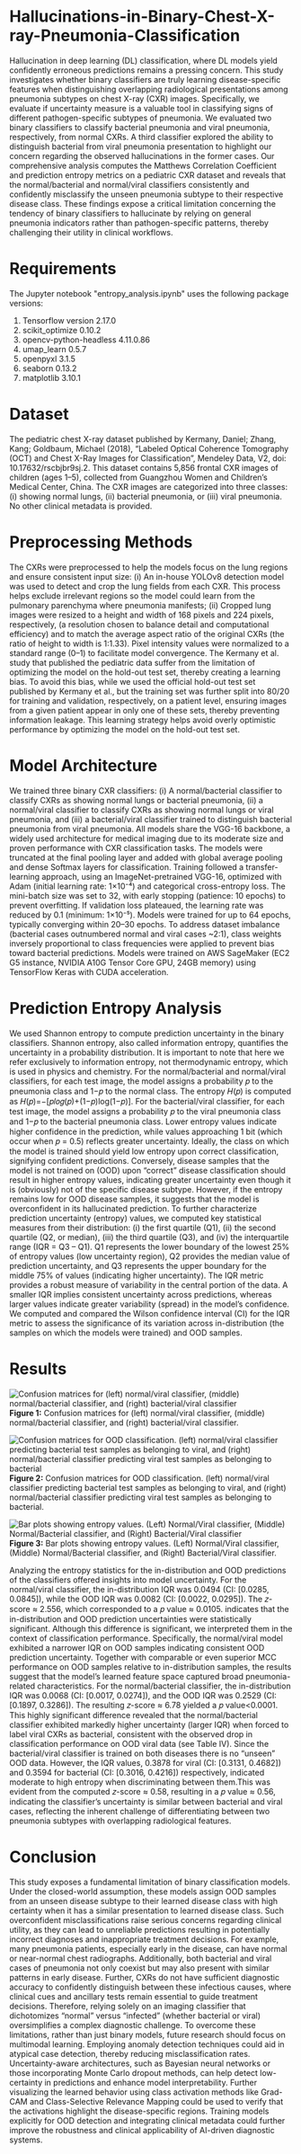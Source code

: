 # Hallucinations-in-Binary-Chest-X-ray-Pneumonia-Classification

Hallucination in deep learning (DL) classification, where DL models yield confidently erroneous predictions remains a pressing concern. This study investigates whether binary classifiers are truly learning disease-specific features when distinguishing overlapping radiological presentations among pneumonia subtypes on chest X-ray (CXR) images. Specifically, we evaluate if uncertainty measure is a valuable tool in classifying signs of different pathogen-specific subtypes of pneumonia. We evaluated two binary classifiers to classify bacterial pneumonia and viral pneumonia, respectively, from normal CXRs. A third classifier explored the ability to distinguish bacterial from viral pneumonia presentation to highlight our concern regarding the observed hallucinations in the former cases. Our comprehensive analysis computes the Matthews Correlation Coefficient and prediction entropy metrics on a pediatric CXR dataset and reveals that the normal/bacterial and normal/viral classifiers consistently and confidently misclassify the unseen pneumonia subtype to their respective disease class. These findings expose a critical limitation concerning the tendency of binary classifiers to hallucinate by relying on general pneumonia indicators rather than pathogen-specific patterns, thereby challenging their utility in clinical workflows.

# Requirements

The Jupyter notebook "entropy_analysis.ipynb" uses the following package versions:

1. Tensorflow version 2.17.0
2. scikit_optimize 0.10.2
3. opencv-python-headless 4.11.0.86
4. umap_learn 0.5.7
5. openpyxl 3.1.5
6. seaborn 0.13.2
7. matplotlib 3.10.1 

# Dataset

The pediatric chest X-ray dataset published by Kermany, Daniel; Zhang, Kang; Goldbaum, Michael (2018), “Labeled Optical Coherence Tomography (OCT) and Chest X-Ray Images for Classification”, Mendeley Data, V2, doi: 10.17632/rscbjbr9sj.2. This dataset contains 5,856 frontal CXR images of children (ages 1–5), collected from Guangzhou Women and Children’s Medical Center, China. The CXR images are categorized into three classes: (i) showing normal lungs, (ii) bacterial pneumonia, or (iii) viral pneumonia. No other clinical metadata is provided.

# Preprocessing Methods

The CXRs were preprocessed to help the models focus on the lung regions and ensure consistent input size: (i) An in-house YOLOv8 detection model was used to detect and crop the lung fields from each CXR. This process helps exclude irrelevant regions so the model could learn from the pulmonary parenchyma where pneumonia manifests; (ii) Cropped lung images were resized to a height and width of 168 pixels and 224 pixels, respectively, (a resolution chosen to balance detail and computational efficiency) and to match the average aspect ratio of the original CXRs (the ratio of height to width is 1:1.33). Pixel intensity values were normalized to a standard range (0–1) to facilitate model convergence. The Kermany et al. study that published the pediatric data suffer from the limitation of optimizing the model on the hold-out test set, thereby creating a learning bias. To avoid this bias, while we used the official hold-out test set published by Kermany et al., but the training set was further split into 80/20 for training and validation, respectively, on a patient level, ensuring images from a given patient appear in only one of these sets, thereby preventing information leakage. This learning strategy helps avoid overly optimistic performance by optimizing the model on the hold-out test set. 

# Model Architecture

We trained three binary CXR classifiers: (i) A normal/bacterial classifier to classify CXRs as showing normal lungs or bacterial pneumonia, (ii) a normal/viral classifier to classify CXRs as showing normal lungs or viral pneumonia, and (iii) a bacterial/viral classifier trained to distinguish bacterial pneumonia from viral pneumonia. All models share the VGG-16 backbone, a widely used architecture for medical imaging due to its moderate size and proven performance with CXR classification tasks. The models were truncated at the final pooling layer and added with global average pooling and dense Softmax layers for classification. Training followed a transfer-learning approach, using an ImageNet-pretrained VGG-16, optimized with Adam (initial learning rate: 1×10⁻⁴) and categorical cross-entropy loss. The mini-batch size was set to 32, with early stopping (patience: 10 epochs) to prevent overfitting. If validation loss plateaued, the learning rate was reduced by 0.1 (minimum: 1×10⁻⁵). Models were trained for up to 64 epochs, typically converging within 20–30 epochs. To address dataset imbalance (bacterial cases outnumbered normal and viral cases ~2:1), class weights inversely proportional to class frequencies were applied to prevent bias toward bacterial predictions. Models were trained on AWS SageMaker (EC2 G5 instance, NVIDIA A10G Tensor Core GPU, 24GB memory) using TensorFlow Keras with CUDA acceleration.

# Prediction Entropy Analysis
We used Shannon entropy to compute prediction uncertainty in the binary classifiers. Shannon entropy, also called information entropy, quantifies the uncertainty in a probability distribution. It is important to note that here we refer exclusively to information entropy, not thermodynamic entropy, which is used in physics and chemistry. For the normal/bacterial and normal/viral classifiers, for each test image, the model assigns a probability 𝑝 to the pneumonia class and 1−𝑝 to the normal class. The entropy 𝐻(𝑝) is computed as 𝐻(𝑝)=−[𝑝𝑙𝑜𝑔(𝑝)+(1−𝑝)log(1−𝑝)]. For the bacterial/viral classifier, for each test image, the model assigns a probability 𝑝 to the viral pneumonia class and 1−𝑝 to the bacterial pneumonia class. Lower entropy values indicate higher confidence in the prediction, while values approaching 1 bit (which occur when 𝑝 = 0.5) reflects greater uncertainty. Ideally, the class on which the model is trained should yield low entropy upon correct classification, signifying confident predictions. Conversely, disease samples that the model is not trained on (OOD) upon “correct” disease classification should result in higher entropy values, indicating greater uncertainty even though it is (obviously) not of the specific disease subtype. However, if the entropy remains low for OOD disease samples, it suggests that the model is overconfident in its hallucinated prediction. To further characterize prediction uncertainty (entropy) values, we computed key statistical measures from their distribution: (i) the first quartile (Q1), (ii) the second quartile (Q2, or median), (iii) the third quartile (Q3), and (iv) the interquartile range (IQR = Q3 – Q1). Q1 represents the lower boundary of the lowest 25% of entropy values (low uncertainty region), Q2 provides the median value of prediction uncertainty, and Q3 represents the upper boundary for the middle 75% of values (indicating higher uncertainty). The IQR metric provides a robust measure of variability in the central portion of the data. A smaller IQR implies consistent uncertainty across predictions, whereas larger values indicate greater variability (spread) in the model’s confidence. We computed and compared the Wilson confidence interval (CI) for the IQR metric to assess the significance of its variation across in-distribution (the samples on which the models were trained) and OOD samples.

# Results

![Confusion matrices for (left) normal/viral classifier, (middle) normal/bacterial classifier, and (right) bacterial/viral classifier](Fig1.jpg)
**Figure 1:** Confusion matrices for (left) normal/viral classifier, (middle) normal/bacterial classifier, and (right) bacterial/viral classifier.


![Confusion matrices for OOD classification. (left) normal/viral classifier predicting bacterial test samples as belonging to viral, and (right) normal/bacterial classifier predicting viral test samples as belonging to bacterial](Fig2.jpg)
**Figure 2:** Confusion matrices for OOD classification. (left) normal/viral classifier predicting bacterial test samples as belonging to viral, and (right) normal/bacterial classifier predicting viral test samples as belonging to bacterial.


![Bar plots showing entropy values. (Left) Normal/Viral classifier, (Middle) Normal/Bacterial classifier, and (Right) Bacterial/Viral classifier](Fig3.jpg)
**Figure 3:** Bar plots showing entropy values. (Left) Normal/Viral classifier, (Middle) Normal/Bacterial classifier, and (Right) Bacterial/Viral classifier.


Analyzing the entropy statistics for the in-distribution and OOD predictions of the classifiers offered insights into model uncertainty. For the normal/viral classifier, the in-distribution IQR was 0.0494 (CI: [0.0285, 0.0845]), while the OOD IQR was 0.0082 (CI: [0.0022, 0.0295]). The 𝑧-score ≈ 2.556, which corresponded to a 𝑝 value ≈ 0.0105. indicates that the in-distribution and OOD prediction uncertainties were statistically significant. Although this difference is significant, we interpreted them in the context of classification performance. Specifically, the normal/viral model exhibited a narrower IQR on OOD samples indicating consistent OOD prediction uncertainty. Together with comparable or even superior MCC performance on OOD samples relative to in-distribution samples, the results suggest that the model’s learned feature space captured broad pneumonia-related characteristics. For the normal/bacterial classifier, the in-distribution IQR was 0.0068 (CI: [0.0017, 0.0274]), and the OOD IQR was 0.2529 (CI: [0.1897, 0.3286]). The resulting 𝑧-score ≈ 6.78 yielded a 𝑝 value<0.0001. This highly significant difference revealed that the normal/bacterial classifier exhibited markedly higher uncertainty (larger IQR) when forced to label viral CXRs as bacterial, consistent with the observed drop in classification performance on OOD viral data (see Table IV). Since the bacterial/viral classifier is trained on both diseases there is no “unseen” OOD data. However, the IQR values, 0.3878 for viral (CI: [0.3131, 0.4682]) and 0.3594 for bacterial (CI: [0.3016, 0.4216]) respectively, indicated moderate to high entropy when discriminating between them.This was evident from the computed 𝑧-score ≈ 0.58, resulting in a 𝑝 value ≈ 0.56, indicating the classifier’s uncertainty is similar between bacterial and viral cases, reflecting the inherent challenge of differentiating between two pneumonia subtypes with overlapping radiological features.

# Conclusion

This study exposes a fundamental limitation of binary classification models. Under the closed-world assumption, these models assign OOD samples from an unseen disease subtype to their learned disease class with high certainty when it has a similar presentation to learned disease class. Such overconfident misclassifications raise serious concerns regarding clinical utility, as they can lead to unreliable predictions resulting in potentially incorrect diagnoses and inappropriate treatment decisions. For example, many pneumonia patients, especially early in the disease, can have normal or near-normal chest radiographs. Additionally, both bacterial and viral cases of pneumonia not only coexist but may also present with similar patterns in early disease. Further, CXRs do not have sufficient diagnostic accuracy to confidently distinguish between these infectious causes, where clinical cues and ancillary tests remain essential to guide treatment decisions. Therefore, relying solely on an imaging classifier that dichotomizes “normal” versus “infected” (whether bacterial or viral) oversimplifies a complex diagnostic challenge. To overcome these limitations, rather than just binary models, future research should focus on multimodal learning. Employing anomaly detection techniques could aid in atypical case detection, thereby reducing misclassification rates. Uncertainty-aware architectures, such as Bayesian neural networks or those incorporating Monte Carlo dropout methods, can help detect low-certainty in predictions and enhance model interpretability. Further visualizing the learned behavior using class activation methods like Grad-CAM and Class-Selective Relevance Mapping could be used to verify that the activations highlight the disease-specific regions. Training models explicitly for OOD detection and integrating clinical metadata could further improve the robustness and clinical applicability of AI-driven diagnostic systems.
